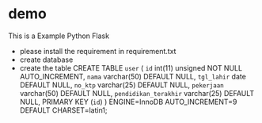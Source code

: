 # demo
This is a Example Python Flask

- please install the requirement in requirement.txt 
- create database 
- create the table 
CREATE TABLE `user` (
  `id` int(11) unsigned NOT NULL AUTO_INCREMENT,
  `nama` varchar(50) DEFAULT NULL,
  `tgl_lahir` date DEFAULT NULL,
  `no_ktp` varchar(25) DEFAULT NULL,
  `pekerjaan` varchar(50) DEFAULT NULL,
  `pendidikan_terakhir` varchar(25) DEFAULT NULL,
  PRIMARY KEY (`id`)
) ENGINE=InnoDB AUTO_INCREMENT=9 DEFAULT CHARSET=latin1;
 
